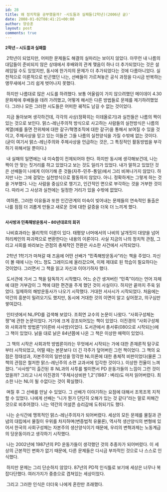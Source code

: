 ```yaml
---
id: 28
title: 왜 정치학을 공부했을까? -시도들과 실패들(2학년)(2006년 글)'
date: 2008-01-02T08:41:21+00:00
author: 양승훈
layout: post
comments: true
---
```

<FONT size=2>**2학년 &#8211; 시도들과 실패들**</FONT>





&nbsp;2학년이 되었지만, 어떠한 문제들도 해결의 실마리는 보이지 않았다. 아무런 내 나름의 대답들이 준비되지 않은 상태에서 후배와의 관계 맺음이 하나 더 추가되었다는 것은 설레임일 수도 있었지만, 동시에 한가지의 문제가 더 추가되었다는 것에 다름아니었다. 실천적으로 이론적으로 빈곤했던 나는, 선배들이 가르쳐놓은 공식 과정을 다시금 반복하는 앵무새에서 그리 쉽게 벗어나지 못했다.





&nbsp;하지만 나름대로 많은 시도를 하려했다. 보통 어울림이 가지 않으려했던 메이데이 4.30 문화제에 후배들을 데려 가려했고, 어떻게 해서든 다른 방법들로 문제를 제기하려했었다. 그러나 모든 그러한 시도들은 어떠한 궤적도 남길 수 없는 것이었다.





&nbsp;지금 돌아보며 생각하건데, 각각의 사상(정확히는 이데올로기)과 실천들은 나름의 짝이 있는 것으로 보인다. 맑스-레닌주의적 방식으로 사고하는 사람들의 실천방식은 나름의 계열(예를 들면 전위체에 대한 갈구/혁명조직에 대한 갈구)을 통해서 보여질 수 있을 것이고, 주체사상을 믿고 있는 이들은 그들 나름의 실천양식을 가질 수밖에 없는 것이다.(굳이 여기서 맑스-레닌주의와 주체사상을 언급하는 것은, 그 특징적인 활동방법을 부각하기 위해서일 뿐이다.)





&nbsp;내 실패의 일면에는 내 미숙함이 전제되어야 한다. 하지만 동시에 생각해보건데, 나는 짝이 안 맞는 짓거리를 하고 있었다고 보는 것도 일리가 있었다. 내가 말하고 있었던 것은 선배들이 나에게 이야기해 준 것들(자주-민주-통일)에서 그리 비껴나가지 않았다. 하지만 나는 그에 걸맞는 실천방식으로 활동하지 않았다. 아니. 정확하게는 그렇게 하는 것을 거부했다. 나는 사람을 중심으로 챙기고, 인간적인 면으로 부각하는 것을 거부한 것이다. 따라서 그 사상과 실천에는 일정한 거리가 있을 수밖에 없었다.





&nbsp;여하튼, 그러한 이유들과 또한 인간관계의 미숙이 빚어내는 문제들의 연속적인 돌출은 나를 점점 더 괴롭게 만들고 새로운 것에 대한 갈증을 더욱 더 느끼게 했다.





**<FONT size=2>  
사사방과 민족해방운동사 &#8211; 80년대로의 회귀</FONT>**





&nbsp;나비효과라는 물리학의 이론이 있다. 태평양 너머에서의 나비의 날개짓이 대양을 넘어 허리케인의 파괴력으로 변환한다는 내용의 이론이다. 사실 지금의 나의 정치적 관점, 그리고 사회를 바라보는 관점의 총체적인 전환은 사소한 사건에서 시작되었다.





&nbsp;2학년 1학기가 마쳐갈 때 즈음에 어떤 선배가 &#8220;민족해방운동사&#8221;라는 책을 주었다. 자신이 볼 때에 나는 어느 정도 그레이드에 올라갔으며, 이제 제대로 된 학습이 필요하다는 것이었다. 그러면서 그 책을 읽고 자신과 이야기하자 했다.





&nbsp;도서관에 가서 그 책을 탐독하기 시작했다. 어느 순간 생겨버린 &#8220;민족&#8221;이라는 언어 자체에 대한 거부감이 그 책에 대한 편견을 주게 했던 것이 사실이다. 하지만 끝까지 주욱 읽었다. 일제하의 해방운동사가 나오기 시작했다. 거대한 서사시가 시작되었다. 처음에는 약간의 흥분이 밀려오기도 했지만, 동시에 거대한 것의 이면이 알고 싶어졌고, 의구심만 쌓여갔다.





&nbsp;인터넷에서 NL/PD를 검색해 보았다. 조희연 교수의 논문이 나왔다. &#8220;사회구성체논쟁&#8221;에 관한 논문이었다. 거기에 크게 강조되어있는 책이 있었다. 이진경의 &#8220;사회구성체와 사회과학 방법론&#8221;(이른바 사사방)이었다. 도서관에서 총서류(080으로 시작되는)에 그 책이 있었다. 낡을 대로 낡은 84년쯤에 나온 그 책은 이상한 매력이 있었다.





&nbsp;그 책의 시작은 사회과학 방법론이라는 무엇에서 시작되는 가에 대한 존재론적 탐구로 부터 시작되었고, 어떨 때는 본문보다 더 긴 각주가 덮어버린 그런 책이었다. 그 책의 요점은 정태성과, 자본주의의 일반성을 망각한 NL이론에 대한 총체적 비판이었다(물론 그 책의 관점은 철저한 맑스-레닌주의 소련 교과서에 입각한 것이다.). 이상한 전율이 느껴졌다. &#8220;사사방&#8221;이 출간된 후 NL과의 사투를 벌이면서 PD 운동가들의 느낌이 그런 것이었을까? 그리고 나서 이진경의 &#8220;주체사상비판 1,2&#8243;(1987 : 벼리)도 마저 읽어버렸다. 최소한 나는 NL이 될 수없다는 것이 확실했다.





&nbsp;며칠 후 그 선배를 만날 수 있었다. 그 선배가 이야기하는 요점에 대해서 조목조목 지적할 수 있었다. 나에게 선배는 &#8220;니가 뭔가 단단히 오해가 있는 것 같다&#8221;라는 말로 피해간 것으로 비추어졌다. 나는 약간의 어설픈 승리감에 도취되기도 했다.





&nbsp;나는 순식간에 맹목적인 맑스-레닌주의자가 되어버렸다. 세상의 모든 문제를 물질과 관념의 대립에서 물질이 우위를 차지하며(변증법적 유물론), 역사적 생산양식의 변형에 있어서 한국의 사회구성체는 자본주의 생산양식이기 때문에, 우리의 변혁과제는 노동계급의 당운동이라고 생각하기 시작했다.





&nbsp;나는 2002년에 1987년의 PD 운동가들이 생각했던 것의 추종자가 되어버렸다. 이 세상의 근본적인 변화가 없기 때문에, 다른 문제들은 다시금 부차적인 것으로 나 스스로 인식했다.





&nbsp;하지만 문제는 그리 단순하지 않았다. 87년의 PD적 인식틀로 보기에 세상은 너무나 복잡다단했다. 여러가지가 중층으로 겹쳐있는 세상이었다.





&nbsp;그리고 그러한 인식은 더더욱 나에게 혼란만 초래했다.